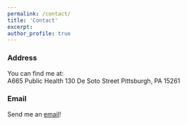 ```yaml
---
permalink: /contact/
title: 'Contact'
excerpt: 
author_profile: true
---
```

### Address
You can find me at:  
A665 Public Health
130 De Soto Street
Pittsburgh, PA 15261

### Email
Send me an <a target='_blank' href="mailto:amandakreider@pitt.edu">email</a>!
